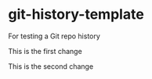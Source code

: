 # git-history-template
For testing a Git repo history

This is the first change

This is the second change
